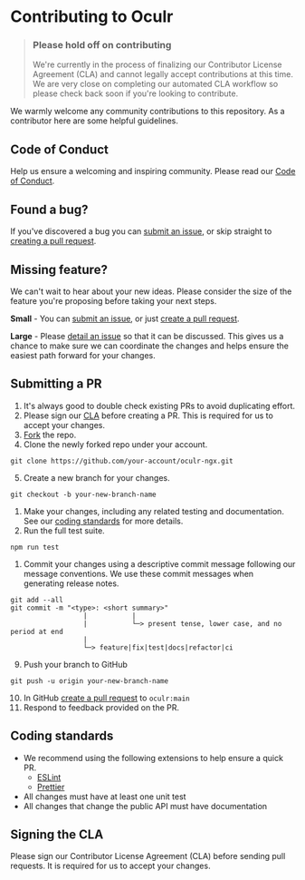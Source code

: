 # Contributing to Oculr

> ### **Please hold off on contributing**
>
> We're currently in the process of finalizing our Contributor License Agreement (CLA) and cannot legally accept contributions at this time. We are very close on completing our automated CLA workflow so please check back soon if you're looking to contribute.

We warmly welcome any community contributions to this repository. As a contributor here are some helpful guidelines.

## Code of Conduct

Help us ensure a welcoming and inspiring community. Please read our [Code of Conduct](./CODE_OF_CONDUCT.md).

## Found a bug?

If you've discovered a bug you can [submit an issue](https://github.com/progressive-insurance/oculr-ngx/issues), or skip straight to [creating a pull request](#submitting-a-pr).

## Missing feature?

We can't wait to hear about your new ideas. Please consider the size of the feature you're proposing before taking your next steps.

**Small** - You can [submit an issue](https://github.com/progressive-insurance/oculr-ngx/issues), or just [create a pull request](#submitting-a-pr).

**Large** - Please [detail an issue](https://github.com/progressive-insurance/oculr-ngx/issues) so that it can be discussed. This gives us a chance to make sure we can coordinate the changes and helps ensure the easiest path forward for your changes.

## Submitting a PR

1. It's always good to double check existing PRs to avoid duplicating effort.
2. Please sign our [CLA](#signing-the-cla) before creating a PR. This is required for us to accept your changes.
3. [Fork](https://docs.github.com/en/get-started/quickstart/fork-a-repo) the repo.
4. Clone the newly forked repo under your account.

```console
git clone https://github.com/your-account/oculr-ngx.git
```

5. Create a new branch for your changes.

```console
git checkout -b your-new-branch-name
```

1. Make your changes, including any related testing and documentation. See our [coding standards](#coding-standards) for more details.
2. Run the full test suite.

```console
npm run test
```

1. Commit your changes using a descriptive commit message following our message conventions. We use these commit messages when generating release notes.

```console
git add --all
git commit -m "<type>: <short summary>"
                  |           |
                  |           └─> present tense, lower case, and no period at end
                  |
                  └─> feature|fix|test|docs|refactor|ci

```

9. Push your branch to GitHub

```console
git push -u origin your-new-branch-name
```

10. In GitHub [create a pull request](https://docs.github.com/en/pull-requests/collaborating-with-pull-requests/proposing-changes-to-your-work-with-pull-requests/creating-a-pull-request-from-a-fork) to `oculr:main`
11. Respond to feedback provided on the PR.

## Coding standards

- We recommend using the following extensions to help ensure a quick PR.
  - [ESLint](https://marketplace.visualstudio.com/items?itemName=dbaeumer.vscode-eslint)
  - [Prettier](https://marketplace.visualstudio.com/items?itemName=esbenp.prettier-vscode)
- All changes must have at least one unit test
- All changes that change the public API must have documentation

## Signing the CLA

Please sign our Contributor License Agreement (CLA) before sending pull requests. It is required for us to accept your changes.
